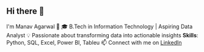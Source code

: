 ## Hi there 👋
 I'm Manav Agarwal 👋 🎓 B.Tech in Information Technology | Aspiring Data Analyst
 💡 Passionate about transforming data into actionable insights
 **Skills**: Python, SQL, Excel, Power BI, Tableu
 📫 Connect with me on [LinkedIn](https://linkedin.com/in/manav-agrawal-519519224)

<!--
Hi, I'm Manav Agarwal 👋 🎓 B.Tech in Information Technology | Aspiring Data Analyst
 💡 Passionate about transforming data into actionable insights
 **Skills**: Python, SQL, Excel, Power BI, Tableu
 📫 Connect with me on [LinkedIn](https://linkedin.com/in/manav-agrawal-519519224)
-->
